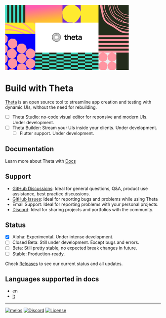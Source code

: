 <img src="./docs/assets/website_cover.jpg" width="400" alt="Theta cover"/>

# Build with Theta

[Theta](https://buildwiththeta.com) is an open source tool to streamline app creation and testing with dynamic UIs, without the need for rebuilding.

- [ ] Theta Studio: no-code visual editor for reponsive and modern UIs. Under development. <!-- [Docs]() -->
- [ ] Theta Builder: Stream your UIs inside your clients. Under development. <!-- [Docs]() -->
  - [ ] Flutter support. Under development. <!-- [Docs](). [Pub.dev](). -->

## Documentation
Learn more about Theta with [Docs](https://docs.page/buildwiththeta/buildwiththeta)

## Support
- [GitHub Discussions](https://github.com/buildwiththeta/buildwiththeta/discussions): Ideal for general questions, Q&A, product use assistance, best practice discussions.
- [GitHub Issues](https://github.com/buildwiththeta/buildwiththeta/issues): Ideal for reporting bugs and problems while using Theta
- Email Support: Ideal for reporting problems with your personal projects.
- [Discord](https://discord.gg/BdhDRZb7tu): Ideal for sharing projects and portfolios with the community.

## Status
- [x] Alpha: Experimental. Under intense development.
- [ ] Closed Beta: Still under development. Except bugs and errors.
- [ ] Beta: Still pretty stable, no expected break changes in future.
- [ ] Stable: Production-ready.

Check [Releases](https://github.com/buildwiththeta/buildwiththeta/releases) to see our current status and all updates.

## Languages supported in docs

- [en](docs.page/buildwiththeta/buildwiththeta/en)
- [it](docs.page/buildwiththeta/buildwiththeta/it)

---

[![melos](https://img.shields.io/badge/maintained%20with-melos-f700ff.svg?style=flat-square)](https://github.com/buildwiththeta/buildwiththeta)
[![Discord](https://img.shields.io/discord/892332931966697472.svg?logo=discord&color=blue)](https://discord.gg/BdhDRZb7tu)
[![License](https://img.shields.io/badge/License-Apache_2.0-blue.svg)](https://github.com/buildwiththeta/buildwiththeta/blob/main/LICENSE)
